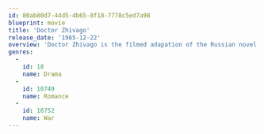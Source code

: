 ```yaml
---
id: 80ab80d7-44d5-4b65-8f18-7778c5ed7a98
blueprint: movie
title: 'Doctor Zhivago'
release_date: '1965-12-22'
overview: 'Doctor Zhivago is the filmed adapation of the Russian novel by Boris Pasternak from director David Lean that was an international success and today deemed a classic. Omar Sharif and Julie Christie play two protagonists who in fact love each other yet because of their current situation cannot find a way be together.'
genres:
  -
    id: 18
    name: Drama
  -
    id: 10749
    name: Romance
  -
    id: 10752
    name: War
---
```


